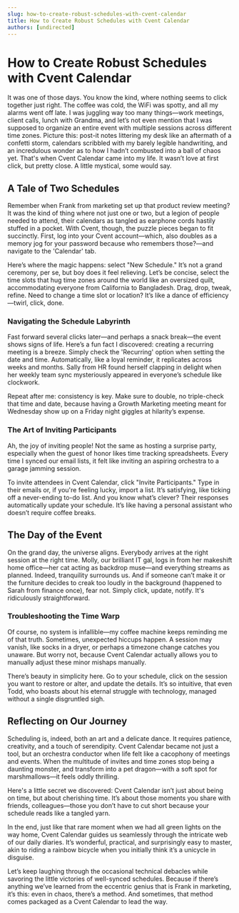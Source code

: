 ```yaml
---
slug: how-to-create-robust-schedules-with-cvent-calendar
title: How to Create Robust Schedules with Cvent Calendar
authors: [undirected]
---
```



# How to Create Robust Schedules with Cvent Calendar

It was one of those days. You know the kind, where nothing seems to click together just right. The coffee was cold, the WiFi was spotty, and all my alarms went off late. I was juggling way too many things—work meetings, client calls, lunch with Grandma, and let’s not even mention that I was supposed to organize an entire event with multiple sessions across different time zones. Picture this: post-it notes littering my desk like an aftermath of a confetti storm, calendars scribbled with my barely legible handwriting, and an incredulous wonder as to how I hadn’t combusted into a ball of chaos yet. That's when Cvent Calendar came into my life. It wasn’t love at first click, but pretty close. A little mystical, some would say.

## A Tale of Two Schedules

Remember when Frank from marketing set up that product review meeting? It was the kind of thing where not just one or two, but a legion of people needed to attend, their calendars as tangled as earphone cords hastily stuffed in a pocket. With Cvent, though, the puzzle pieces began to fit succinctly. First, log into your Cvent account—which, also doubles as a memory jog for your password because who remembers those?—and navigate to the 'Calendar' tab.

Here’s where the magic happens: select "New Schedule." It’s not a grand ceremony, per se, but boy does it feel relieving. Let’s be concise, select the time slots that hug time zones around the world like an oversized quilt, accommodating everyone from California to Bangladesh. Drag, drop, tweak, refine. Need to change a time slot or location? It’s like a dance of efficiency—twirl, click, done.

### Navigating the Schedule Labyrinth

Fast forward several clicks later—and perhaps a snack break—the event shows signs of life. Here’s a fun fact I discovered: creating a recurring meeting is a breeze. Simply check the 'Recurring' option when setting the date and time. Automatically, like a loyal reminder, it replicates across weeks and months. Sally from HR found herself clapping in delight when her weekly team sync mysteriously appeared in everyone’s schedule like clockwork. 

Repeat after me: consistency is key. Make sure to double, no triple-check that time and date, because having a Growth Marketing meeting meant for Wednesday show up on a Friday night giggles at hilarity’s expense.

### The Art of Inviting Participants

Ah, the joy of inviting people! Not the same as hosting a surprise party, especially when the guest of honor likes time tracking spreadsheets. Every time I synced our email lists, it felt like inviting an aspiring orchestra to a garage jamming session. 

To invite attendees in Cvent Calendar, click "Invite Participants." Type in their emails or, if you're feeling lucky, import a list. It’s satisfying, like ticking off a never-ending to-do list. And you know what’s clever? Their responses automatically update your schedule. It’s like having a personal assistant who doesn’t require coffee breaks. 

## The Day of the Event

On the grand day, the universe aligns. Everybody arrives at the right session at the right time. Molly, our brilliant IT gal, logs in from her makeshift home office—her cat acting as backdrop muse—and everything streams as planned. Indeed, tranquility surrounds us. And if someone can’t make it or the furniture decides to creak too loudly in the background (happened to Sarah from finance once), fear not. Simply click, update, notify. It's ridiculously straightforward.

### Troubleshooting the Time Warp

Of course, no system is infallible—my coffee machine keeps reminding me of that truth. Sometimes, unexpected hiccups happen. A session may vanish, like socks in a dryer, or perhaps a timezone change catches you unaware. But worry not, because Cvent Calendar actually allows you to manually adjust these minor mishaps manually.

There’s beauty in simplicity here. Go to your schedule, click on the session you want to restore or alter, and update the details. It’s so intuitive, that even Todd, who boasts about his eternal struggle with technology, managed without a single disgruntled sigh.

## Reflecting on Our Journey

Scheduling is, indeed, both an art and a delicate dance. It requires patience, creativity, and a touch of serendipity. Cvent Calendar became not just a tool, but an orchestra conductor when life felt like a cacophony of meetings and events. When the multitude of invites and time zones stop being a daunting monster, and transform into a pet dragon—with a soft spot for marshmallows—it feels oddly thrilling. 

Here's a little secret we discovered: Cvent Calendar isn’t just about being on time, but about cherishing time. It’s about those moments you share with friends, colleagues—those you don’t have to cut short because your schedule reads like a tangled yarn. 

In the end, just like that rare moment when we had all green lights on the way home, Cvent Calendar guides us seamlessly through the intricate web of our daily diaries. It’s wonderful, practical, and surprisingly easy to master, akin to riding a rainbow bicycle when you initially think it’s a unicycle in disguise.

Let’s keep laughing through the occasional technical debacles while savoring the little victories of well-synced schedules. Because if there’s anything we’ve learned from the eccentric genius that is Frank in marketing, it’s this: even in chaos, there’s a method. And sometimes, that method comes packaged as a Cvent Calendar to lead the way.